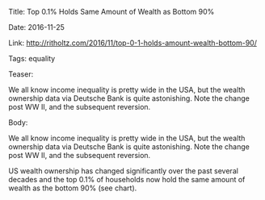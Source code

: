 Title: Top 0.1% Holds Same Amount of Wealth as Bottom 90%

Date: 2016-11-25

Link: http://ritholtz.com/2016/11/top-0-1-holds-amount-wealth-bottom-90/

Tags: equality

Teaser:

We all know income inequality is pretty wide in the USA, but the wealth ownership data via Deutsche Bank is quite astonishing. Note the change post WW II, and the subsequent reversion.

Body:

We all know income inequality is pretty wide in the USA, but the wealth ownership data via Deutsche Bank is quite astonishing. Note the change post WW II, and the subsequent reversion.

US wealth ownership has changed significantly over the past several decades and the top 0.1% of households now hold the same amount of wealth as the bottom 90% (see chart).
